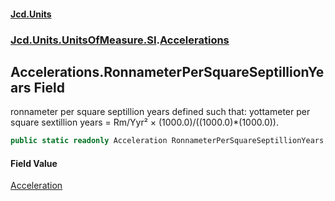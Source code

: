 #### [Jcd.Units](index.md 'index')

### [Jcd.Units.UnitsOfMeasure.SI](Jcd.Units.UnitsOfMeasure.SI.md 'Jcd.Units.UnitsOfMeasure.SI').[Accelerations](Accelerations.md 'Jcd.Units.UnitsOfMeasure.SI.Accelerations')

## Accelerations.RonnameterPerSquareSeptillionYears Field

ronnameter per square septillion years defined such that: yottameter per square sextillion years = Rm/Yyr² ×
(1000.0)/((1000.0)*(1000.0)).

```csharp
public static readonly Acceleration RonnameterPerSquareSeptillionYears;
```

#### Field Value

[Acceleration](Acceleration.md 'Jcd.Units.UnitTypes.Acceleration')